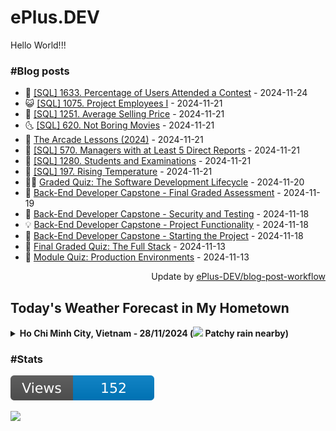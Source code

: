 # ePlus.DEV

Hello World!!!

### #Blog posts

- 🧰 [[SQL] 1633. Percentage of Users Attended a Contest](https://eplus.dev/sql-1633-percentage-of-users-attended-a-contest) - 2024-11-24 
- 😺 [[SQL] 1075. Project Employees I](https://eplus.dev/sql-1075-project-employees-i) - 2024-11-21 
- 🗽 [[SQL] 1251. Average Selling Price](https://eplus.dev/sql-1251-average-selling-price) - 2024-11-21 
- 🌜 [[SQL] 620. Not Boring Movies](https://eplus.dev/sql-620-not-boring-movies) - 2024-11-21 
- 📝 [The Arcade Lessons &lpar;2024&rpar;](https://eplus.dev/the-arcade-lessons-2024) - 2024-11-21 
- 🚀 [[SQL] 570. Managers with at Least 5 Direct Reports](https://eplus.dev/sql-570-managers-with-at-least-5-direct-reports) - 2024-11-21 
- 💼 [[SQL] 1280. Students and Examinations](https://eplus.dev/sql-1280-students-and-examinations) - 2024-11-21 
- 🦣 [[SQL] 197. Rising Temperature](https://eplus.dev/sql-197-rising-temperature) - 2024-11-21 
- 👨‍🏫 [Graded Quiz: The Software Development Lifecycle](https://eplus.dev/graded-quiz-the-software-development-lifecycle) - 2024-11-20 
- 🔭 [Back-End Developer Capstone - Final Graded Assessment](https://eplus.dev/back-end-developer-capstone-final-graded-assessment) - 2024-11-19 
- 🤡 [Back-End Developer Capstone - Security and Testing](https://eplus.dev/back-end-developer-capstone-security-and-testing) - 2024-11-18 
- 💡 [Back-End Developer Capstone - Project Functionality](https://eplus.dev/back-end-developer-capstone-project-functionality) - 2024-11-18 
- 🦣 [Back-End Developer Capstone - Starting the Project](https://eplus.dev/back-end-developer-capstone-starting-the-project) - 2024-11-18 
- 💪 [Final Graded Quiz: The Full Stack](https://eplus.dev/final-graded-quiz-the-full-stack) - 2024-11-13 
- 🤡 [Module Quiz: Production Environments](https://eplus.dev/module-quiz-production-environments) - 2024-11-13 


<div align="right">
    Update by <a target="_blank" href="https://github.com/ePlus-DEV/blog-post-workflow">ePlus-DEV/blog-post-workflow</a>
</div>


## Today's Weather Forecast in My Hometown



<details>
    <summary><b>Ho Chi Minh City, Vietnam - 28/11/2024 (<img src="https://cdn.weatherapi.com/weather/64x64/day/176.png" width="25" /> Patchy rain nearby)</b>
    </summary>

    
<table>
    <tr>
        <th>Hour</th>
        <td>00:00</td><td>01:00</td><td>02:00</td><td>03:00</td><td>04:00</td><td>05:00</td><td>06:00</td><td>07:00</td><td>08:00</td><td>09:00</td><td>10:00</td><td>11:00</td><td>12:00</td><td>13:00</td><td>14:00</td><td>15:00</td><td>16:00</td><td>17:00</td><td>18:00</td><td>19:00</td><td>20:00</td><td>21:00</td><td>22:00</td><td>23:00</td>
    </tr>
    <tr>
        <th>Weather</th>
        <td><img src="https://cdn.weatherapi.com/weather/64x64/night/113.png"></img></td><td><img src="https://cdn.weatherapi.com/weather/64x64/night/116.png"></img></td><td><img src="https://cdn.weatherapi.com/weather/64x64/night/116.png"></img></td><td><img src="https://cdn.weatherapi.com/weather/64x64/night/116.png"></img></td><td><img src="https://cdn.weatherapi.com/weather/64x64/night/116.png"></img></td><td><img src="https://cdn.weatherapi.com/weather/64x64/night/113.png"></img></td><td><img src="https://cdn.weatherapi.com/weather/64x64/day/113.png"></img></td><td><img src="https://cdn.weatherapi.com/weather/64x64/day/113.png"></img></td><td><img src="https://cdn.weatherapi.com/weather/64x64/day/113.png"></img></td><td><img src="https://cdn.weatherapi.com/weather/64x64/day/113.png"></img></td><td><img src="https://cdn.weatherapi.com/weather/64x64/day/113.png"></img></td><td><img src="https://cdn.weatherapi.com/weather/64x64/day/116.png"></img></td><td><img src="https://cdn.weatherapi.com/weather/64x64/day/176.png"></img></td><td><img src="https://cdn.weatherapi.com/weather/64x64/day/176.png"></img></td><td><img src="https://cdn.weatherapi.com/weather/64x64/day/266.png"></img></td><td><img src="https://cdn.weatherapi.com/weather/64x64/day/353.png"></img></td><td><img src="https://cdn.weatherapi.com/weather/64x64/day/176.png"></img></td><td><img src="https://cdn.weatherapi.com/weather/64x64/day/122.png"></img></td><td><img src="https://cdn.weatherapi.com/weather/64x64/night/119.png"></img></td><td><img src="https://cdn.weatherapi.com/weather/64x64/night/116.png"></img></td><td><img src="https://cdn.weatherapi.com/weather/64x64/night/116.png"></img></td><td><img src="https://cdn.weatherapi.com/weather/64x64/night/116.png"></img></td><td><img src="https://cdn.weatherapi.com/weather/64x64/night/116.png"></img></td><td><img src="https://cdn.weatherapi.com/weather/64x64/night/116.png"></img></td>
    </tr>
    <tr>
        <th>Condition</th>
        <td width="200px">Clear </td><td width="200px">Partly Cloudy </td><td width="200px">Partly Cloudy </td><td width="200px">Partly Cloudy </td><td width="200px">Partly Cloudy </td><td width="200px">Clear </td><td width="200px">Sunny</td><td width="200px">Sunny</td><td width="200px">Sunny</td><td width="200px">Sunny</td><td width="200px">Sunny</td><td width="200px">Partly Cloudy </td><td width="200px">Patchy rain nearby</td><td width="200px">Patchy rain nearby</td><td width="200px">Light drizzle</td><td width="200px">Light rain shower</td><td width="200px">Patchy rain nearby</td><td width="200px">Overcast </td><td width="200px">Cloudy </td><td width="200px">Partly Cloudy </td><td width="200px">Partly Cloudy </td><td width="200px">Partly Cloudy </td><td width="200px">Partly Cloudy </td><td width="200px">Partly Cloudy </td>
    </tr>
    <tr>
        <th>Temperature</th>
        <td>25.1 °C</td><td>24.9 °C</td><td>24.6 °C</td><td>24.2 °C</td><td>23.9 °C</td><td>23.7 °C</td><td>25.3 °C</td><td>24.1 °C</td><td>25.3 °C</td><td>27 °C</td><td>28.5 °C</td><td>30.2 °C</td><td>31.4 °C</td><td>32.3 °C</td><td>30.9 °C</td><td>28.3 °C</td><td>27.5 °C</td><td>27.2 °C</td><td>26.6 °C</td><td>26 °C</td><td>25.3 °C</td><td>24.7 °C</td><td>24.3 °C</td><td>24.1 °C</td>
    </tr>
    <tr>
        <th>Wind</th>
        <td>7.2 kph</td><td>7.9 kph</td><td>9.4 kph</td><td>9.4 kph</td><td>9.4 kph</td><td>8.3 kph</td><td>9 kph</td><td>9 kph</td><td>10.4 kph</td><td>11.2 kph</td><td>10.8 kph</td><td>11.9 kph</td><td>10.4 kph</td><td>7.9 kph</td><td>10.4 kph</td><td>14.4 kph</td><td>10.1 kph</td><td>7.9 kph</td><td>7.6 kph</td><td>10.1 kph</td><td>11.9 kph</td><td>11.9 kph</td><td>10.8 kph</td><td>10.4 kph</td>
    </tr>
</table>


<div align="right">
    Updated at: 2024-11-27T23:50:09Z - by <a target="_blank"
        href="https://github.com/ePlus-DEV/weather-forecast">ePlus-DEV/weather-forecast</a>
</div>
</details>


### #Stats

[![Image of counter](https://github.com/ePlus-DEV/view-counter/blob/main/svg/685088620/badge.svg)](https://github.com/ePlus-DEV/view-counter/blob/main/readme/685088620/week.md)

![](https://komarev.com/ghpvc/?username=ePlus-DEV&style=for-the-badge)
